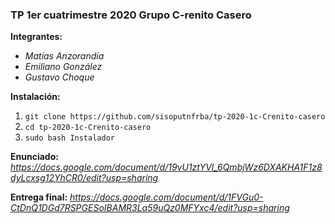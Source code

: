 ### TP 1er cuatrimestre 2020 Grupo C-renito Casero

**Integrantes:**
 - _Matías Anzorandía_
 - _Emiliano González_
 - _Gustavo Choque_

**Instalación:**
1. `git clone https://github.com/sisoputnfrba/tp-2020-1c-Crenito-casero`
1. `cd tp-2020-1c-Crenito-casero`
1. `sudo bash Instalador`

**Enunciado:** *https://docs.google.com/document/d/19vU1ztYVl_6QmbjWz6DXAKHA1F1z8dyLcxsg12YhCR0/edit?usp=sharing*

**Entrega final:** *https://docs.google.com/document/d/1FVGu0-CtDnQ1DGd7RSPGESoIBAMR3La59uQz0MFYxc4/edit?usp=sharing*
